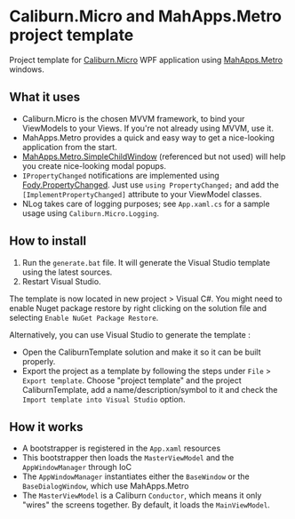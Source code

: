 # Caliburn.Micro and MahApps.Metro project template

Project template for [Caliburn.Micro](https://github.com/Caliburn-Micro/Caliburn.Micro) WPF application using [MahApps.Metro](https://github.com/MahApps/MahApps.Metro) windows.

## What it uses

* Caliburn.Micro is the chosen MVVM framework, to bind your ViewModels to your Views. If you're not already using MVVM, use it.
* MahApps.Metro provides a quick and easy way to get a nice-looking application from the start.
* [MahApps.Metro.SimpleChildWindow](https://github.com/punker76/MahApps.Metro.SimpleChildWindow) (referenced but not used) will help you create nice-looking modal popups.
* `IPropertyChanged` notifications are implemented using [Fody.PropertyChanged](https://github.com/Fody/PropertyChanged). Just use `using PropertyChanged;` and add the `[ImplementPropertyChanged]` attribute to your ViewModel classes.
* NLog takes care of logging purposes; see `App.xaml.cs` for a sample usage using `Caliburn.Micro.Logging`.

## How to install

1. Run the `generate.bat` file. It will generate the Visual Studio template using the latest sources.
2. Restart Visual Studio.

The template is now located in new project > Visual C#. You might need to enable Nuget package restore by right clicking on the solution file and selecting `Enable NuGet Package Restore`.

Alternatively, you can use Visual Studio to generate the template :

* Open the CaliburnTemplate solution and make it so it can be built properly.
* Export the project as a template by following the steps under `File` > `Export template`. Choose "project template" and the project CaliburnTemplate, add a name/description/symbol to it and check the `Import template into Visual Studio` option.

## How it works

* A bootstrapper is registered in the `App.xaml` resources
* This bootstrapper then loads the `MasterViewModel` and the `AppWindowManager` through IoC
* The `AppWindowManager` instantiates either the `BaseWindow` or the `BaseDialogWindow`, which use MahApps.Metro
* The `MasterViewModel` is a Caliburn `Conductor`, which means it only "wires" the screens together. By default, it loads the `MainViewModel`.
